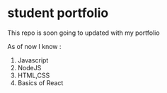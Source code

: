 # student portfolio

This repo is soon going to updated with my portfolio

As of now I know :

1. Javascript
1. NodeJS
1. HTML,CSS
1. Basics of React